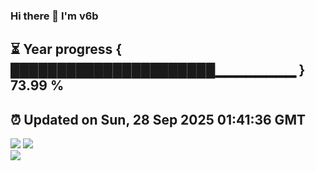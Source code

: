 ### Hi there 👋  I'm v6b  
⏳ Year progress { ██████████████████████▁▁▁▁▁▁▁▁ } 73.99 %
---
⏰ Updated on Sun, 28 Sep 2025 01:41:36 GMT
---
![](https://github-readme-stats.vercel.app/api?username=v6b&bg_color=30,e96443,904e95&title_color=fff&text_color=fff&layout=compact)
![](https://github-readme-stats.vercel.app/api/top-langs/?username=v6b&layout=compact&bg_color=30,e96443,904e95&title_color=fff&text_color=fff)  
![](https://gcore.jsdelivr.net/gh/v6b/v6b@main/assets/github-contribution-grid-snake.svg)

